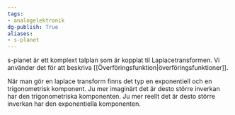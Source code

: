 ```yaml
---
tags: 
- analogelektronik
dg-publish: True
aliases: 
- s-planet
---
```

s-planet är ett komplext talplan som är kopplat til Laplacetransformen. Vi använder det för att beskriva [[Överföringsfunktion|överföringsfunktioner]].


När man gör en laplace transform finns det typ en exponentiell och en trigonometrisk komponent. Ju mer imaginärt det är desto större inverkan har den trigonometriska komponenten. Ju mer reellt det är desto större inverkan har den exponentiella komponenten.